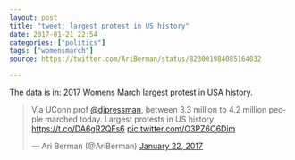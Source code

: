 ```yaml
---
layout: post
title: "tweet: largest protest in US history"
date: 2017-01-21 22:54
categories: ["politics"]
tags: ["womensmarch"]
source: https://twitter.com/AriBerman/status/823001984085164032

---
```


The data is in: 2017 Womens March largest protest in USA history.

<blockquote class="twitter-tweet" data-lang="en"><p lang="en" dir="ltr">Via UConn prof <a href="https://twitter.com/djpressman">@djpressman</a>, between 3.3 million to 4.2 million people marched today. Largest protests in US history <a href="https://t.co/DA6gR2QFs6">https://t.co/DA6gR2QFs6</a> <a href="https://t.co/O3PZ6O6Dim">pic.twitter.com/O3PZ6O6Dim</a></p>&mdash; Ari Berman (@AriBerman) <a href="https://twitter.com/AriBerman/status/823001984085164032">January 22, 2017</a></blockquote>
<script async src="//platform.twitter.com/widgets.js" charset="utf-8"></script>
